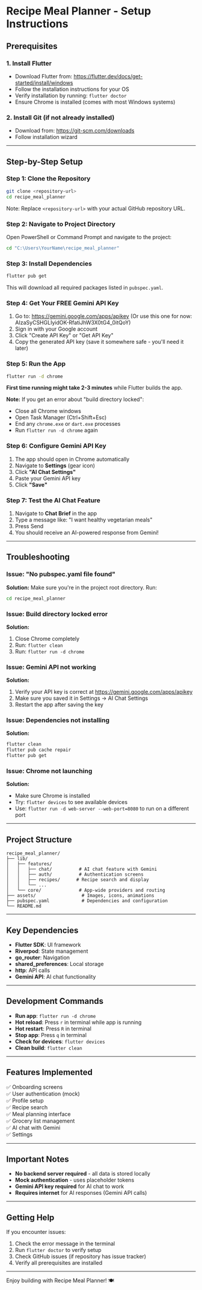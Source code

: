 # Recipe Meal Planner - Setup Instructions

## Prerequisites

### 1. Install Flutter
- Download Flutter from: https://flutter.dev/docs/get-started/install/windows
- Follow the installation instructions for your OS
- Verify installation by running: `flutter doctor`
- Ensure Chrome is installed (comes with most Windows systems)

### 2. Install Git (if not already installed)
- Download from: https://git-scm.com/downloads
- Follow installation wizard

---

## Step-by-Step Setup

### Step 1: Clone the Repository
```bash
git clone <repository-url>
cd recipe_meal_planner
```
Note: Replace `<repository-url>` with your actual GitHub repository URL.

### Step 2: Navigate to Project Directory
Open PowerShell or Command Prompt and navigate to the project:
```bash
cd "C:\Users\YourName\recipe_meal_planner"
```

### Step 3: Install Dependencies
```bash
flutter pub get
```

This will download all required packages listed in `pubspec.yaml`.

### Step 4: Get Your FREE Gemini API Key
1. Go to: https://gemini.google.com/apps/apikey (Or use this one for now: AIzaSyCSHGLIyidOK-RfatiJhW3X0tG4_0itQoY)
2. Sign in with your Google account
3. Click "Create API Key" or "Get API Key"
4. Copy the generated API key (save it somewhere safe - you'll need it later)

### Step 5: Run the App
```bash
flutter run -d chrome
```

**First time running might take 2-3 minutes** while Flutter builds the app.

**Note:** If you get an error about "build directory locked":
- Close all Chrome windows
- Open Task Manager (Ctrl+Shift+Esc)
- End any `chrome.exe` or `dart.exe` processes
- Run `flutter run -d chrome` again

### Step 6: Configure Gemini API Key
1. The app should open in Chrome automatically
2. Navigate to **Settings** (gear icon)
3. Click **"AI Chat Settings"**
4. Paste your Gemini API key
5. Click **"Save"**

### Step 7: Test the AI Chat Feature
1. Navigate to **Chat Brief** in the app
2. Type a message like: "I want healthy vegetarian meals"
3. Press Send
4. You should receive an AI-powered response from Gemini!

---

## Troubleshooting

### Issue: "No pubspec.yaml file found"
**Solution:** Make sure you're in the project root directory. Run:
```bash
cd recipe_meal_planner
```

### Issue: Build directory locked error
**Solution:**
1. Close Chrome completely
2. Run: `flutter clean`
3. Run: `flutter run -d chrome`

### Issue: Gemini API not working
**Solution:**
1. Verify your API key is correct at https://gemini.google.com/apps/apikey
2. Make sure you saved it in Settings → AI Chat Settings
3. Restart the app after saving the key

### Issue: Dependencies not installing
**Solution:**
```bash
flutter clean
flutter pub cache repair
flutter pub get
```

### Issue: Chrome not launching
**Solution:**
- Make sure Chrome is installed
- Try: `flutter devices` to see available devices
- Use: `flutter run -d web-server --web-port=8080` to run on a different port

---

## Project Structure

```
recipe_meal_planner/
├── lib/
│   ├── features/
│   │   ├── chat/          # AI chat feature with Gemini
│   │   ├── auth/          # Authentication screens
│   │   ├── recipes/      # Recipe search and display
│   │   └── ...
│   └── core/              # App-wide providers and routing
├── assets/                 # Images, icons, animations
├── pubspec.yaml            # Dependencies and configuration
└── README.md
```

---

## Key Dependencies

- **Flutter SDK**: UI framework
- **Riverpod**: State management
- **go_router**: Navigation
- **shared_preferences**: Local storage
- **http**: API calls
- **Gemini API**: AI chat functionality

---

## Development Commands

- **Run app**: `flutter run -d chrome`
- **Hot reload**: Press `r` in terminal while app is running
- **Hot restart**: Press `R` in terminal
- **Stop app**: Press `q` in terminal
- **Check for devices**: `flutter devices`
- **Clean build**: `flutter clean`

---

## Features Implemented

✅ Onboarding screens  
✅ User authentication (mock)  
✅ Profile setup  
✅ Recipe search  
✅ Meal planning interface  
✅ Grocery list management  
✅ AI chat with Gemini  
✅ Settings  

---

## Important Notes

- **No backend server required** - all data is stored locally
- **Mock authentication** - uses placeholder tokens
- **Gemini API key required** for AI chat to work
- **Requires internet** for AI responses (Gemini API calls)

---

## Getting Help

If you encounter issues:
1. Check the error message in the terminal
2. Run `flutter doctor` to verify setup
3. Check GitHub issues (if repository has issue tracker)
4. Verify all prerequisites are installed

---

Enjoy building with Recipe Meal Planner! 🍽️
